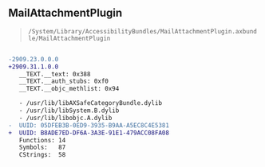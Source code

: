 ## MailAttachmentPlugin

> `/System/Library/AccessibilityBundles/MailAttachmentPlugin.axbundle/MailAttachmentPlugin`

```diff

-2909.23.0.0.0
+2909.31.1.0.0
   __TEXT.__text: 0x388
   __TEXT.__auth_stubs: 0xf0
   __TEXT.__objc_methlist: 0x94

   - /usr/lib/libAXSafeCategoryBundle.dylib
   - /usr/lib/libSystem.B.dylib
   - /usr/lib/libobjc.A.dylib
-  UUID: 05DFEB3B-0ED9-3935-B9AA-A5EC8C4E5381
+  UUID: B8ADE7ED-DF6A-3A3E-91E1-479ACC08FA08
   Functions: 14
   Symbols:   87
   CStrings:  58

```
